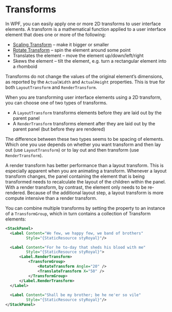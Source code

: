 # Transforms

In WPF, you can easily apply one or more 2D transforms to user interface elements. A transform is a mathematical function applied to a user interface element that does one or more of the following:

- [Scaling Transform](../Scaling%20Transform.md) – make it bigger or smaller
- [Rotate Transform](../Rotate%20Transform.md) – spin the element around some point
- Translates the element – move the element up/down/left/right
- Skews the element – tilt the element, e.g. turn a rectangular element into a rhomboid

Transforms do not change the values of the original element’s dimensions, as reported by the `ActualWidth` and `ActualHeight` properties. This is true for both `LayoutTransform` and `RenderTransform`.

When you are transforming user interface elements using a 2D transform, you can choose one of two types of transforms.

- A `LayoutTransform` transforms elements before they are laid out by the parent panel
- A `RenderTransform` transforms element after they are laid out by the parent panel (but before they are rendered)

The difference between these two types seems to be spacing of elements. Which one you use depends on whether you want transform and then lay out (use `LayoutTransform`) or to lay out and then transform (use `RenderTransform`). 

A render transform has better performance than a layout transform. This is especially apparent when you are animating a transform. Whenever a layout transform changes, the panel containing the element that is being transformed needs to recalculate the layout of the children within the panel. With a render transform, by contrast, the element only needs to be re-rendered. Because of the additional layout step, a layout transform is more compute intensive than a render transform.

You can combine multiple transforms by setting the property to an instance of a `TransformGroup`, which in turn contains a collection of Transform elements:

```xml
<StackPanel>
  <Label Content="We few, we happy few, we band of brothers" 
		 Style="{StaticResource styRoyal}"/>

  <Label Content="For he to-day that sheds his blood with me"
		 Style="{StaticResource styRoyal}">
	  <Label.RenderTransform>
		  <TransformGroup>
			  <RotateTransform Angle="20" />
			  <TranslateTransform X="50" />
		  </TransformGroup>
	  </Label.RenderTransform>
  </Label>
  
  <Label Content="Shall be my brother; be he ne'er so vile"
		 Style="{StaticResource styRoyal}"/>
</StackPanel>
```
<!--stackedit_data:
eyJoaXN0b3J5IjpbMTY0OTAxMjI4NSwtMTgzNTA5Njc5NCwtMT
E4Mzc5NzM2N119
-->